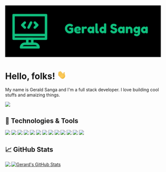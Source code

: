 ![Header](https://raw.githubusercontent.com/geraldsanga/geraldsanga/master/profile-assets/header_image.png "Header")
# Hello, folks! <img src="https://raw.githubusercontent.com/geraldsanga/geraldsanga/master/profile-assets/wave.gif" width="30px">
My name is Gerald Sanga and I'm a full stack developer. I love building cool stuffs and amaizing things.

![](https://visitor-badge.glitch.me/badge?page_id=geraldsanga.geraldsanga)

## 🔧 Technologies & Tools
![](https://img.shields.io/badge/Code-HTML5-informational?style=flat&logo=html5&logoColor=orange&color=orange)
![](https://img.shields.io/badge/Code-CSS-informational?style=flat&logo=CSS3&logoColor=blue&color=blue)
![](https://img.shields.io/badge/Code-JavaScript-informational?style=flat&logo=javascript&logoColor=yellow&color=yellow)
![](https://img.shields.io/badge/Code-Python-informational?style=flat&logo=python&logoColor=yellow&color=green)
![](https://img.shields.io/badge/Code-Node-informational?style=flat&logo=node.js&logoColor=green&color=green)
![](https://img.shields.io/badge/Code-Markdown-informational?style=flat&logo=markdown&logoColor=black&color=black)
![](https://img.shields.io/badge/Code-Django-informational?style=flat&logo=django&logoColor=lightgreen&color=lightgreen)
![](https://img.shields.io/badge/Code-Vue-informational?style=flat&logo=vue.js&logoColor=lightgreen&color=darkgreen)
![](https://img.shields.io/badge/Tool-PostgreSQL-informational?style=flat&logo=postgresql&logoColor=blue&color=blue)
![](https://img.shields.io/badge/Tool-git-informational?style=flat&logo=git&logoColor=orange&color=orange)
![](https://img.shields.io/badge/Os-Linux-informational?style=flat&logo=linux&logoColor=black&color=yellow)
![](https://img.shields.io/badge/Os-Windows-informational?style=flat&logo=windows&logoColor=blue&color=blue)
![](https://img.shields.io/badge/Hosting-Heroku-informational?style=flat&logo=heroku&logoColor=purple&color=purple)

## &#x1f4c8; GitHub Stats

<a href="https://github.com/geraldsanga">
  <img align="center" src="https://github-readme-stats.vercel.app/api/top-langs/?username=geraldsanga&hide=css,html&title_color=ffffff&text_color=c9cacc&icon_color=2bbc8a&bg_color=1d1f21" />
</a>
</a>
<a href="https://github.com/geraldsanga">
  <img align="center" src="https://github-readme-stats.vercel.app/api?username=geraldsanga&show_icons=true&line_height=27&count_private=true&title_color=ffffff&text_color=c9cacc&icon_color=2bbc8a&bg_color=1d1f21" alt="Gerard's GitHub Stats" />
</a> 
